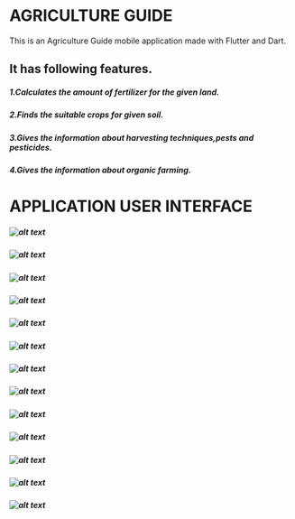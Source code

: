 # AGRICULTURE GUIDE 

This is an Agriculture Guide mobile application made with Flutter and Dart.

## It has following features.

##### 1.Calculates the amount of fertilizer for the given land.
##### 2.Finds the suitable crops for given soil.
##### 3.Gives the information about harvesting techniques,pests and pesticides.
##### 4.Gives the information about organic farming.  


# APPLICATION USER INTERFACE

##### ![alt text](https://github.com/RohithSangati/UI-Images/blob/main/AgriAppOutputImages/homeui.jpeg)

##### ![alt text](https://github.com/RohithSangati/UI-Images/blob/main/AgriAppOutputImages/cropfinder.jpeg)

##### ![alt text](https://github.com/RohithSangati/UI-Images/blob/main/AgriAppOutputImages/CropFinderResult.jpeg)

##### ![alt text](https://github.com/RohithSangati/UI-Images/blob/main/AgriAppOutputImages/Fertcalci.jpeg)

##### ![alt text](https://github.com/RohithSangati/UI-Images/blob/main/AgriAppOutputImages/FertilizerCalcResult.jpeg)

##### ![alt text](https://github.com/RohithSangati/UI-Images/blob/main/AgriAppOutputImages/FertilizerCalError.jpeg)

##### ![alt text](https://github.com/RohithSangati/UI-Images/blob/main/AgriAppOutputImages/HarvestTechnique.jpeg)

##### ![alt text](https://github.com/RohithSangati/UI-Images/blob/main/AgriAppOutputImages/OrganicFarming.jpeg)

##### ![alt text](https://github.com/RohithSangati/UI-Images/blob/main/AgriAppOutputImages/PestInfoTile.jpeg)

##### ![alt text](https://github.com/RohithSangati/UI-Images/blob/main/AgriAppOutputImages/appdrawer.jpeg)

##### ![alt text](https://github.com/RohithSangati/UI-Images/blob/main/AgriAppOutputImages/Address.jpeg)

##### ![alt text](https://github.com/RohithSangati/UI-Images/blob/main/AgriAppOutputImages/FeedbackError.jpeg)

##### ![alt text](https://github.com/RohithSangati/UI-Images/blob/main/AgriAppOutputImages/Feedback.jpeg)


